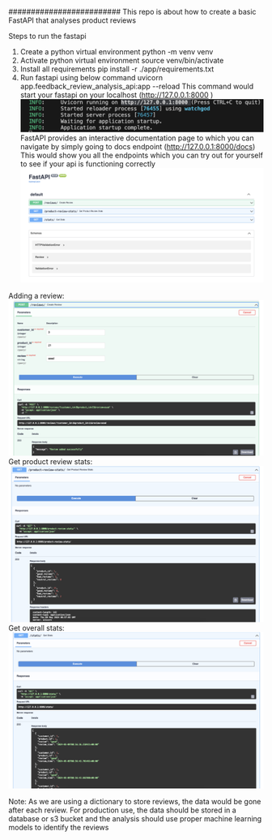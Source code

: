 #########################
This repo is about how to create a basic FastAPI that analyses product reviews

Steps to run the fastapi
1) Create a python virtual environment
python -m venv venv
2) Activate python virtual environment
source venv/bin/activate
3) Install all requirements
pip install -r ./app/requirements.txt
4) Run fastapi using below command
uvicorn app.feedback_review_analysis_api:app --reload
This command would start your fastapi on your localhost (http://127.0.0.1:8000 )
![Alt text](./images/image.png)
FastAPI provides an interactive documentation page to which you can navigate by simply going to docs endpoint (http://127.0.0.1:8000/docs)
This would show you all the endpoints which you can try out for yourself to see if your api is functioning correctly
![Alt text](./images/image-1.png)

Adding a review:
![Alt text](./images/image-2.png)
Get product review stats:
![Alt text](./images/image-3.png)
Get overall stats:
![Alt text](./images/image-4.png)

Note: As we are using a dictionary to store reviews, the data would be gone after each review. For production use, the data should be stored in a database or s3 bucket and the analysis should use proper machine learning models to identify the reviews


    